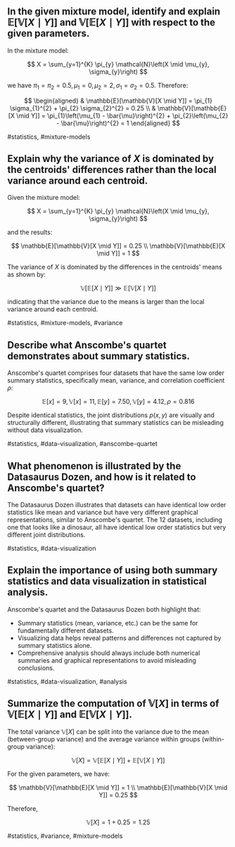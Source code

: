 ## In the given mixture model, identify and explain $\mathbb{E}[\mathbb{V}[X \mid Y]]$ and $\mathbb{V}[\mathbb{E}[X \mid Y]]$ with respect to the given parameters.

In the mixture model:

$$
X = \sum_{y=1}^{K} \pi_{y} \mathcal{N}\left(X \mid \mu_{y}, \sigma_{y}\right)
$$

we have $\pi_{1} = \pi_{2} = 0.5, \mu_{1} = 0, \mu_{2} = 2, \sigma_{1} = \sigma_{2} = 0.5$. Therefore:

$$
\begin{aligned}
& \mathbb{E}[\mathbb{V}[X \mid Y]] = \pi_{1} \sigma_{1}^{2} + \pi_{2} \sigma_{2}^{2} = 0.25 \\
& \mathbb{V}[\mathbb{E}[X \mid Y]] = \pi_{1}\left(\mu_{1} - \bar{\mu}\right)^{2} + \pi_{2}\left(\mu_{2} - \bar{\mu}\right)^{2} = 1
\end{aligned}
$$

\#statistics, \#mixture-models


## Explain why the variance of $X$ is dominated by the centroids' differences rather than the local variance around each centroid.

Given the mixture model:

$$
X = \sum_{y=1}^{K} \pi_{y} \mathcal{N}\left(X \mid \mu_{y}, \sigma_{y}\right)
$$

and the results:

$$
\mathbb{E}[\mathbb{V}[X \mid Y]] = 0.25 \\
\mathbb{V}[\mathbb{E}[X \mid Y]] = 1
$$

The variance of $X$ is dominated by the differences in the centroids' means as shown by:

$$
\mathbb{V}[\mathbb{E}[X \mid Y]] \gg \mathbb{E}[\mathbb{V}[X \mid Y]]
$$

indicating that the variance due to the means is larger than the local variance around each centroid.

\#statistics, \#mixture-models, \#variance


## Describe what Anscombe's quartet demonstrates about summary statistics.

Anscombe's quartet comprises four datasets that have the same low order summary statistics, specifically mean, variance, and correlation coefficient $\rho$:

$$
\mathbb{E}[x] = 9, \mathbb{V}[x] = 11, \mathbb{E}[y] = 7.50, \mathbb{V}[y] = 4.12, \rho = 0.816
$$

Despite identical statistics, the joint distributions $p(x, y)$ are visually and structurally different, illustrating that summary statistics can be misleading without data visualization.

\#statistics, \#data-visualization, \#anscombe-quartet


## What phenomenon is illustrated by the Datasaurus Dozen, and how is it related to Anscombe's quartet?

The Datasaurus Dozen illustrates that datasets can have identical low order statistics like mean and variance but have very different graphical representations, similar to Anscombe's quartet. The 12 datasets, including one that looks like a dinosaur, all have identical low order statistics but very different joint distributions.

\#statistics, \#data-visualization


## Explain the importance of using both summary statistics and data visualization in statistical analysis.

Anscombe's quartet and the Datasaurus Dozen both highlight that:

- Summary statistics (mean, variance, etc.) can be the same for fundamentally different datasets.
- Visualizing data helps reveal patterns and differences not captured by summary statistics alone.
- Comprehensive analysis should always include both numerical summaries and graphical representations to avoid misleading conclusions.

\#statistics, \#data-visualization, \#analysis


## Summarize the computation of $\mathbb{V}[X]$ in terms of $\mathbb{V}[\mathbb{E}[X \mid Y]]$ and $\mathbb{E}[\mathbb{V}[X \mid Y]]$.

The total variance $\mathbb{V}[X]$ can be split into the variance due to the mean (between-group variance) and the average variance within groups (within-group variance):

$$
\mathbb{V}[X] = \mathbb{V}[\mathbb{E}[X \mid Y]] + \mathbb{E}[\mathbb{V}[X \mid Y]]
$$

For the given parameters, we have:

$$
\mathbb{V}[\mathbb{E}[X \mid Y]] = 1 \\
\mathbb{E}[\mathbb{V}[X \mid Y]] = 0.25
$$

Therefore, 

$$
\mathbb{V}[X] = 1 + 0.25 = 1.25
$$

\#statistics, \#variance, \#mixture-models
